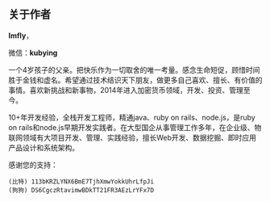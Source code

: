 ## 关于作者


**Imfly**，

微信：**kubying**

一个4岁孩子的父亲。把快乐作为一切取舍的唯一考量。感念生命短促，顾惜时间胜于金钱和虚名。希望通过技术结识天下朋友，做更多自己喜欢、擅长、有价值的事情。喜欢新挑战和新事物，2014年进入加密货币领域，开发、投资、管理至今。

10+年开发经验，全栈开发工程师，精通java、ruby on rails、node.js，是ruby on rails和node.js早期开发实践者。在大型国企从事管理工作多年，在企业级、物联网领域有大项目开发、管理、实践经验，擅长Web开发、数据挖掘、即时应用产品设计和系统架构。


感谢您的支持：

```
(比特) 113bKRZLYNX6BmE7TjhXmwYokkUhrLfpJi
(狗狗) DS6CgczRtavimwBDkTT21FR3AEzLrYFx7D
```


